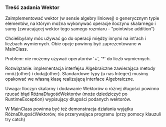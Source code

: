 ### Treść zadania Wektor

Zaimplementować wektor (w sensie algebry liniowej) o generycznym typie elementów, na którym można wykonywać operacje iloczynu skalarnego i sumy (zwracającej wektor tego samego rozmiaru - "pointwise addition")

Chcielibyśmy móc używać go do operacji między innymi na int'ach i liczbach wymiernych. Obie opcje powinny być zaprezentowane w MainClass.

Problem: nie możemy używać operatorów '+', '*' do liczb wymiernych.

Rozwiązanie: implementacja interfejsu Algebraiczne zawierająca metody mnóż(other) i dodaj(other). Standardowe typy (u nas Integer) musimy opakować we własną klasę realizującą interface Algebraiczne.

Uwaga: Iloczyn skalarny i dodawanie Wektorów o różnej długości powinno rzucać błąd RóżnaDługośćWektorów (może dziedziczyć po RuntimeException) wypisujący długości podanych wektorów.

W MainClass powinna być też demonstracja działania wyjątku RóżnaDługośćWektorów, nie przerywająca programu (przy pomocy klauzuli try catch)
